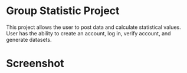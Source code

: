 # Group Statistic Project

This project allows the user to post data and calculate statistical values. 
User has the ability to create an account, log in, verify account, and generate datasets.
# Screenshot 

